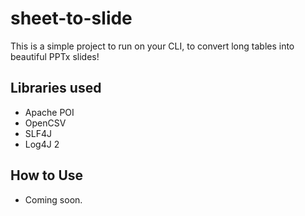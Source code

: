 # sheet-to-slide

This is a simple project to run on your CLI, to convert long tables into beautiful PPTx slides!

## Libraries used
- Apache POI
- OpenCSV
- SLF4J
- Log4J 2

## How to Use
- Coming soon.